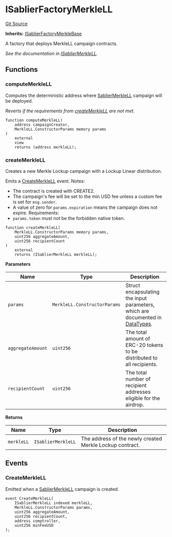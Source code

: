 # ISablierFactoryMerkleLL

[Git Source](https://github.com/sablier-labs/airdrops/blob/077c6b9766ef7693ba9e82a9e001dc0097709c01/src/interfaces/ISablierFactoryMerkleLL.sol)

**Inherits:**
[ISablierFactoryMerkleBase](/docs/reference/airdrops/contracts/interfaces/interface.ISablierFactoryMerkleBase.md)

A factory that deploys MerkleLL campaign contracts.

_See the documentation in
[ISablierMerkleLL](/docs/reference/airdrops/contracts/interfaces/interface.ISablierMerkleLL.md)._

## Functions

### computeMerkleLL

Computes the deterministic address where
[SablierMerkleLL](/docs/reference/airdrops/contracts/contract.SablierMerkleLL.md) campaign will be deployed.

_Reverts if the requirements from
[createMerkleLL](/docs/reference/airdrops/contracts/interfaces/interface.ISablierFactoryMerkleLL.md#createmerklell) are
not met._

```solidity
function computeMerkleLL(
    address campaignCreator,
    MerkleLL.ConstructorParams memory params
)
    external
    view
    returns (address merkleLL);
```

### createMerkleLL

Creates a new Merkle Lockup campaign with a Lockup Linear distribution.

Emits a
[CreateMerkleLL](/docs/reference/airdrops/contracts/interfaces/interface.ISablierFactoryMerkleLL.md#createmerklell-1)
event. Notes:

- The contract is created with CREATE2.
- The campaign's fee will be set to the min USD fee unless a custom fee is set for `msg.sender`.
- A value of zero for `params.expiration` means the campaign does not expire. Requirements:
- `params.token` must not be the forbidden native token.

```solidity
function createMerkleLL(
    MerkleLL.ConstructorParams memory params,
    uint256 aggregateAmount,
    uint256 recipientCount
)
    external
    returns (ISablierMerkleLL merkleLL);
```

**Parameters**

| Name              | Type                         | Description                                                                                                                                   |
| ----------------- | ---------------------------- | --------------------------------------------------------------------------------------------------------------------------------------------- |
| `params`          | `MerkleLL.ConstructorParams` | Struct encapsulating the input parameters, which are documented in [DataTypes](/docs/reference/airdrops/contracts/types/library.MerkleLL.md). |
| `aggregateAmount` | `uint256`                    | The total amount of ERC-20 tokens to be distributed to all recipients.                                                                        |
| `recipientCount`  | `uint256`                    | The total number of recipient addresses eligible for the airdrop.                                                                             |

**Returns**

| Name       | Type               | Description                                              |
| ---------- | ------------------ | -------------------------------------------------------- |
| `merkleLL` | `ISablierMerkleLL` | The address of the newly created Merkle Lockup contract. |

## Events

### CreateMerkleLL

Emitted when a [SablierMerkleLL](/docs/reference/airdrops/contracts/contract.SablierMerkleLL.md) campaign is created.

```solidity
event CreateMerkleLL(
    ISablierMerkleLL indexed merkleLL,
    MerkleLL.ConstructorParams params,
    uint256 aggregateAmount,
    uint256 recipientCount,
    address comptroller,
    uint256 minFeeUSD
);
```
